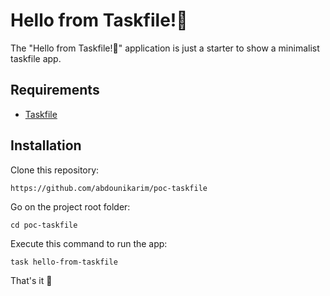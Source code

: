 Hello from Taskfile!👋
========================

The "Hello from Taskfile!👋" application is just a starter to show a minimalist taskfile app.

Requirements
------------

* [Taskfile][1]

Installation
------------

Clone this repository:

```console
https://github.com/abdounikarim/poc-taskfile
```

Go on the project root folder:

```console
cd poc-taskfile
```

Execute this command to run the app:

```console
task hello-from-taskfile
```

That's it 🚀

[1]: https://taskfile.dev/installation/
